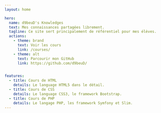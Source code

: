 ```yaml
---
layout: home

hero:
  name: d9beuD's Knowledges
  text: Mes connaissances partagées librement.
  tagline: Ce site sert principalement de référentiel pour mes élèves.
  actions:
    - theme: brand
      text: Voir les cours
      link: /courses/
    - theme: alt
      text: Parcourir mon GitHub
      link: https://github.com/d9beuD/


features:
  - title: Cours de HTML
    details: Le language HTML5 dans le détail.
  - title: Cours de CSS
    details: Le language CSS3, le framework Bootstrap.
  - title: Cours de PHP
    details: Le langage PHP, les framework Symfony et Slim.
---
```


